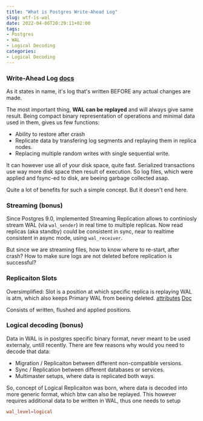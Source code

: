```yaml
---
title: "What is Postgres Write-Ahead Log"
slug: wtf-is-wal
date: 2022-04-06T20:29:11+02:00
tags:
- Postgres
- WAL
- Logical Decoding
categories:
- Logical Decoding
---
```


### Write-Ahead Log [docs](https://www.postgresql.org/docs/current/wal-intro.html)
As it states in name, it's log that's written BEFORE any actual changes are made. 

The most important thing, **WAL can be replayed** and will always give same result. 
Being compact binary representation of operations and minimal data used in them, gives us few functions:

- Ability to restore after crash
- Replicate data by transfering log segments and replaying them in replica nodes.
- Replacing multiple random writes with single sequential write.

It can however use all of your disk space, quite fast. Serialized transactions use way more disk space then result of execution. So log files, which were applied and fsync-ed to disk, are beeing garbage collected asap.

Quite a lot of benefits for such a simple concept. But it doesn't end here.

### Streaming (bonus)
Since Postgres 9.0, implemented Streaming Replication allows to continiosly stream WAL (via `wal_sender`) in real time to multiple replicas. Now read replicas (aka standby) could be consistent in sync, near to realtime consistent in async mode, using `wal_receiver`.

But since we are streaming files, how to know where to re-start, after crash? 
How to make sure logs are not deleted before replication is successful?

### Replicaiton Slots
Oversimplified: Slot is a position at which specific replica is replaying WAL is atm, which also keeps Primary WAL from beeing deleted. [attributes](https://www.postgresql.org/docs/current/view-pg-replication-slots.html) [Doc](https://www.postgresql.org/docs/current/warm-standby.html#STREAMING-REPLICATION-SLOTS)

Consists of written, flushed and applied positions.

### Logical decoding (bonus)
Data in WAL is in postgres specific binary format, never meant to be used externaly, untill recently.
There are few reasons why would you need to decode that data:

- Migration / Replicaiton between different non-compatible versions.
- Sync / Replication between different databases or services.
- Multimaster setups, where data is replicated both ways.

So, concept of Logical Replicaiton was born, where data is decoded into more generic format, which btw can also be replayed. This however requires additional data to be written in WAL, thus one needs to setup
```conf
wal_level=logical
```
